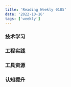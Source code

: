 ```yaml
---
title: 'Reading Weekly 0105'
date: '2022-10-16'
tags: ['weekly']
---
```


### 技术学习

### 工程实践

### 工具资源

### 认知提升
